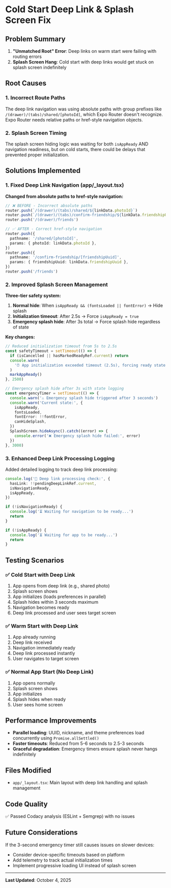 # Cold Start Deep Link & Splash Screen Fix

## Problem Summary

1. **"Unmatched Root" Error**: Deep links on warm start were failing with routing errors
2. **Splash Screen Hang**: Cold start with deep links would get stuck on splash screen indefinitely

## Root Causes

### 1. Incorrect Route Paths

The deep link navigation was using absolute paths with group prefixes like `/(drawer)/(tabs)/shared/[photoId]`, which Expo Router doesn't recognize. Expo Router needs relative paths or href-style navigation objects.

### 2. Splash Screen Timing

The splash screen hiding logic was waiting for both `isAppReady` AND navigation readiness, but on cold starts, there could be delays that prevented proper initialization.

## Solutions Implemented

### 1. Fixed Deep Link Navigation (app/\_layout.tsx)

**Changed from absolute paths to href-style navigation:**

```typescript
// ❌ BEFORE - Incorrect absolute paths
router.push(`/(drawer)/(tabs)/shared/${linkData.photoId}`)
router.push(`/(drawer)/(tabs)/confirm-friendship/${linkData.friendshipUuid}`)
router.push('/(drawer)/friends')

// ✅ AFTER - Correct href-style navigation
router.push({
  pathname: '/shared/[photoId]',
  params: { photoId: linkData.photoId },
})
router.push({
  pathname: '/confirm-friendship/[friendshipUuid]',
  params: { friendshipUuid: linkData.friendshipUuid },
})
router.push('/friends')
```

### 2. Improved Splash Screen Management

**Three-tier safety system:**

1. **Normal hide**: When `isAppReady && (fontsLoaded || fontError)` → Hide splash
2. **Initialization timeout**: After 2.5s → Force `isAppReady = true`
3. **Emergency splash hide**: After 3s total → Force splash hide regardless of state

**Key changes:**

```typescript
// Reduced initialization timeout from 5s to 2.5s
const safetyTimeout = setTimeout(() => {
  if (isCancelled || hasMarkedReadyRef.current) return
  console.warn(
    '⏰ App initialization exceeded timeout (2.5s), forcing ready state',
  )
  markAppReady()
}, 2500)

// Emergency splash hide after 3s with state logging
const emergencyTimer = setTimeout(() => {
  console.warn('⚠️ Emergency splash hide triggered after 3 seconds')
  console.warn('Current state:', {
    isAppReady,
    fontsLoaded,
    fontError: !!fontError,
    canHideSplash,
  })
  SplashScreen.hideAsync().catch((error) => {
    console.error('❌ Emergency splash hide failed:', error)
  })
}, 3000)
```

### 3. Enhanced Deep Link Processing Logging

Added detailed logging to track deep link processing:

```typescript
console.log('🔄 Deep link processing check:', {
  hasLink: !!pendingDeepLinkRef.current,
  isNavigationReady,
  isAppReady,
})

if (!isNavigationReady) {
  console.log('⏳ Waiting for navigation to be ready...')
  return
}

if (!isAppReady) {
  console.log('⏳ Waiting for app to be ready...')
  return
}
```

## Testing Scenarios

### ✅ Cold Start with Deep Link

1. App opens from deep link (e.g., shared photo)
2. Splash screen shows
3. App initializes (loads preferences in parallel)
4. Splash hides within 3 seconds maximum
5. Navigation becomes ready
6. Deep link processed and user sees target screen

### ✅ Warm Start with Deep Link

1. App already running
2. Deep link received
3. Navigation immediately ready
4. Deep link processed instantly
5. User navigates to target screen

### ✅ Normal App Start (No Deep Link)

1. App opens normally
2. Splash screen shows
3. App initializes
4. Splash hides when ready
5. User sees home screen

## Performance Improvements

- **Parallel loading**: UUID, nickname, and theme preferences load concurrently using `Promise.allSettled()`
- **Faster timeouts**: Reduced from 5-6 seconds to 2.5-3 seconds
- **Graceful degradation**: Emergency timers ensure splash never hangs indefinitely

## Files Modified

- `app/_layout.tsx`: Main layout with deep link handling and splash management

## Code Quality

✅ Passed Codacy analysis (ESLint + Semgrep) with no issues

## Future Considerations

If the 3-second emergency timer still causes issues on slower devices:

- Consider device-specific timeouts based on platform
- Add telemetry to track actual initialization times
- Implement progressive loading UI instead of splash screen

---

**Last Updated**: October 4, 2025
